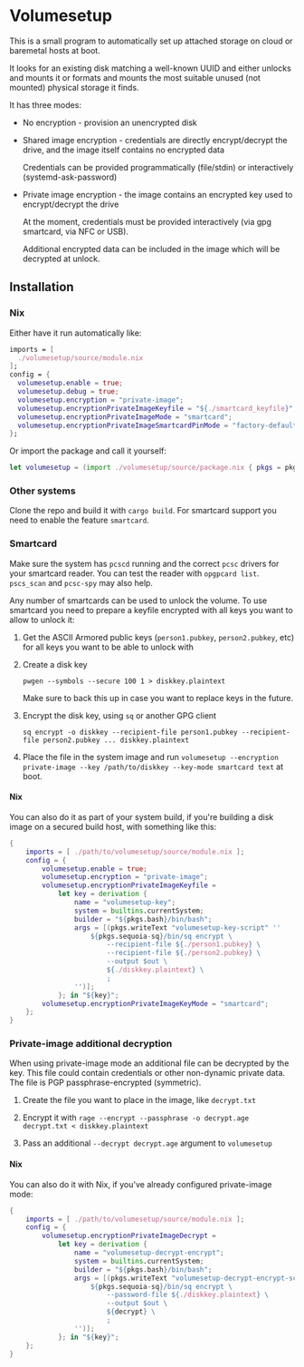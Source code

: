# Volumesetup

This is a small program to automatically set up attached storage on cloud or baremetal hosts at boot.

It looks for an existing disk matching a well-known UUID and either unlocks and mounts it or formats and mounts the most suitable unused (not mounted) physical storage it finds.

It has three modes:

- No encryption - provision an unencrypted disk

- Shared image encryption - credentials are directly encrypt/decrypt the drive, and the image itself contains no encrypted data

  Credentials can be provided programmatically (file/stdin) or interactively (systemd-ask-password)

- Private image encryption - the image contains an encrypted key used to encrypt/decrypt the drive

  At the moment, credentials must be provided interactively (via gpg smartcard, via NFC or USB).

  Additional encrypted data can be included in the image which will be decrypted at unlock.

## Installation

### Nix

Either have it run automatically like:

```nix
imports = [
  ./volumesetup/source/module.nix
];
config = {
  volumesetup.enable = true;
  volumesetup.debug = true;
  volumesetup.encryption = "private-image";
  volumesetup.encryptionPrivateImageKeyfile = "${./smartcard_keyfile}";
  volumesetup.encryptionPrivateImageMode = "smartcard";
  volumesetup.encryptionPrivateImageSmartcardPinMode = "factory-default";
};
```

Or import the package and call it yourself:

```nix
let volumesetup = (import ./volumesetup/source/package.nix { pkgs = pkgs; }); in "${volumesetup}/bin/volumesetup ..."
```

### Other systems

Clone the repo and build it with `cargo build`. For smartcard support you need to enable the feature `smartcard`.

### Smartcard

Make sure the system has `pcscd` running and the correct `pcsc` drivers for your smartcard reader. You can test the reader with `opgpcard list`. `pscs_scan` and `pcsc-spy` may also help.

Any number of smartcards can be used to unlock the volume. To use smartcard you need to prepare a keyfile encrypted with all keys you want to allow to unlock it:

1. Get the ASCII Armored public keys (`person1.pubkey`, `person2.pubkey`, etc) for all keys you want to be able to unlock with

2. Create a disk key

   ```
   pwgen --symbols --secure 100 1 > diskkey.plaintext
   ```

   Make sure to back this up in case you want to replace keys in the future.

3. Encrypt the disk key, using `sq` or another GPG client

   ```
   sq encrypt -o diskkey --recipient-file person1.pubkey --recipient-file person2.pubkey ... diskkey.plaintext
   ```

4. Place the file in the system image and run `volumesetup --encryption private-image --key /path/to/diskkey --key-mode smartcard text` at boot.

#### Nix

You can also do it as part of your system build, if you're building a disk image on a secured build host, with something like this:

```nix
{
    imports = [ ./path/to/volumesetup/source/module.nix ];
    config = {
        volumesetup.enable = true;
        volumesetup.encryption = "private-image";
        volumesetup.encryptionPrivateImageKeyfile =
            let key = derivation {
                name = "volumesetup-key";
                system = builtins.currentSystem;
                builder = "${pkgs.bash}/bin/bash";
                args = [(pkgs.writeText "volumesetup-key-script" ''
                    ${pkgs.sequoia-sq}/bin/sq encrypt \
                        --recipient-file ${./person1.pubkey} \
                        --recipient-file ${./person2.pubkey} \
                        --output $out \
                        ${./diskkey.plaintext} \
                        ;
                '')];
            }; in "${key}";
        volumesetup.encryptionPrivateImageKeyMode = "smartcard";
    };
}
```

### Private-image additional decryption

When using private-image mode an additional file can be decrypted by the key. This file could contain credentials or other non-dynamic private data. The file is PGP passphrase-encrypted (symmetric).

1. Create the file you want to place in the image, like `decrypt.txt`

2. Encrypt it with `rage --encrypt --passphrase -o decrypt.age decrypt.txt < diskkey.plaintext`

3. Pass an additional `--decrypt decrypt.age` argument to `volumesetup`

#### Nix

You can also do it with Nix, if you've already configured private-image mode:

```nix
{
    imports = [ ./path/to/volumesetup/source/module.nix ];
    config = {
        volumesetup.encryptionPrivateImageDecrypt =
            let key = derivation {
                name = "volumesetup-decrypt-encrypt";
                system = builtins.currentSystem;
                builder = "${pkgs.bash}/bin/bash";
                args = [(pkgs.writeText "volumesetup-decrypt-encrypt-script" ''
                    ${pkgs.sequoia-sq}/bin/sq encrypt \
                        --password-file ${./diskkey.plaintext} \
                        --output $out \
                        ${decrypt} \
                        ;
                '')];
            }; in "${key}";
    };
}
```
